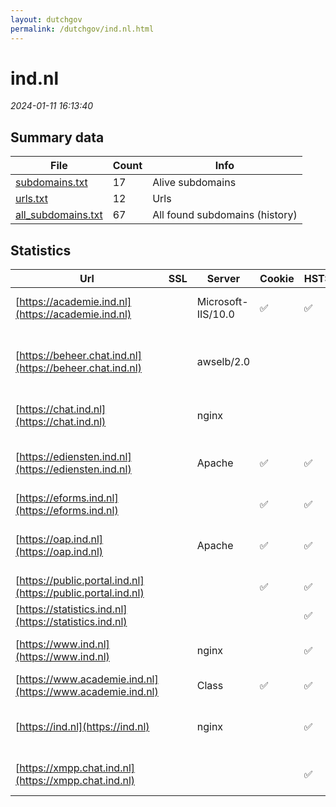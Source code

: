 ```yaml
---
layout: dutchgov
permalink: /dutchgov/ind.nl.html
---
```



# ind.nl
*2024-01-11 16:13:40*
## Summary data


| File       | Count | Info |
|------------|-------|------|
|[subdomains.txt](/data/ind.nl/subdomains.txt)|17|Alive subdomains|
|[urls.txt](/data/ind.nl/urls.txt)|12|Urls|
|[all_subdomains.txt](/data/ind.nl/all_subdomains.txt)|67|All found subdomains (history)|


## Statistics


| Url | SSL | Server | Cookie | HSTS | CSP | XFO | XXP | RP | Tech |Title |
|------------|-------|------|------|------|------|------|------|------|------|------|
|[https://academie.ind.nl](https://academie.ind.nl)| |Microsoft-IIS/10.0|:white_check_mark: |:white_check_mark: |:warning: | | :white_check_mark: | :white_check_mark: |IIS:10.0 Windows Server|Document Moved|
|[https://beheer.chat.ind.nl](https://beheer.chat.ind.nl)| |awselb/2.0| | | | | | :white_check_mark: |Amazon ELB Amazon Web Services|403 Forbidden|
|[https://chat.ind.nl](https://chat.ind.nl)| |nginx| | | | :white_check_mark: | :white_check_mark: | :white_check_mark: |HSTS Nginx|301 Moved Perman...|
|[https://ediensten.ind.nl](https://ediensten.ind.nl)| |Apache|:white_check_mark: |:white_check_mark: | :white_check_mark:| :white_check_mark: | | :white_check_mark: |Apache HTTP Server HSTS|A-Select Filter...|
|[https://eforms.ind.nl](https://eforms.ind.nl)| ||:white_check_mark: |:white_check_mark: | | | | :white_check_mark: |HSTS||
|[https://oap.ind.nl](https://oap.ind.nl)| |Apache|:white_check_mark: |:white_check_mark: | | | | :white_check_mark: |Apache HTTP Server HSTS|403 Forbidden|
|[https://public.portal.ind.nl](https://public.portal.ind.nl)| ||:white_check_mark: |:white_check_mark: |:warning: | :white_check_mark: | :white_check_mark: | :white_check_mark: |HSTS Java|Portaal Zakelijk...|
|[https://statistics.ind.nl](https://statistics.ind.nl)| || |:white_check_mark: | | :white_check_mark: | | :white_check_mark: |HSTS||
|[https://www.ind.nl](https://www.ind.nl)| |nginx| |:white_check_mark: |:warning: | :white_check_mark: | :white_check_mark: | :white_check_mark: |HSTS Nginx|301 Moved Perman...|
|[https://www.academie.ind.nl](https://www.academie.ind.nl)| |Class|:white_check_mark: |:white_check_mark: |:warning: | | :white_check_mark: | :white_check_mark: |HSTS||
|[https://ind.nl](https://ind.nl)| |nginx| |:white_check_mark: |:warning: | :white_check_mark: | :white_check_mark: | :white_check_mark: |Drupal HSTS Nginx PHP|Redirecting to h...|
|[https://xmpp.chat.ind.nl](https://xmpp.chat.ind.nl)| || |:white_check_mark: | | :white_check_mark: | :white_check_mark: | :white_check_mark: |HSTS|301 Moved Perman...|